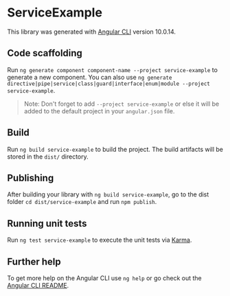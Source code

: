 # ServiceExample

This library was generated with [Angular CLI](https://github.com/angular/angular-cli) version 10.0.14.

## Code scaffolding

Run `ng generate component component-name --project service-example` to generate a new component. You can also use `ng generate directive|pipe|service|class|guard|interface|enum|module --project service-example`.
> Note: Don't forget to add `--project service-example` or else it will be added to the default project in your `angular.json` file. 

## Build

Run `ng build service-example` to build the project. The build artifacts will be stored in the `dist/` directory.

## Publishing

After building your library with `ng build service-example`, go to the dist folder `cd dist/service-example` and run `npm publish`.

## Running unit tests

Run `ng test service-example` to execute the unit tests via [Karma](https://karma-runner.github.io).

## Further help

To get more help on the Angular CLI use `ng help` or go check out the [Angular CLI README](https://github.com/angular/angular-cli/blob/master/README.md).
